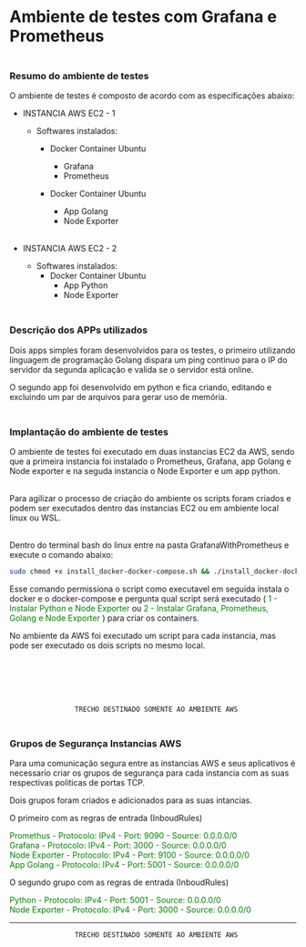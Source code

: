 # Ambiente de testes com Grafana e Prometheus

### <br> Resumo do ambiente de testes 
 

O ambiente de testes é composto de acordo com as especificações abaixo: 

  * INSTANCIA AWS EC2 - 1

    *  Softwares instalados: 

       * Docker Container Ubuntu
         * Grafana 
         * Prometheus 


       * Docker Container Ubuntu
         * App Golang 
         * Node Exporter 
<br><br>
*  INSTANCIA AWS EC2 - 2 
    * Softwares instalados:
      * Docker Container Ubuntu  
        * App Python
        * Node Exporter
 

### <br> Descrição dos APPs utilizados 

Dois apps simples foram desenvolvidos para os testes, o primeiro utilizando linguagem de programação Golang dispara um ping continuo para o IP do servidor da segunda aplicação e valida se o servidor está online. 

O segundo app foi desenvolvido em python e fica criando, editando e excluindo um par de arquivos para gerar uso de memória. 

 ### <br>Implantação do ambiente de testes 
O ambiente de testes foi executado em duas instancias EC2 da AWS, sendo que a primeira instancia foi instalado o Prometheus, Grafana, app Golang e Node exporter e na seguda instancia o Node Exporter e um app python.

<br> Para agilizar o processo de criação do ambiente os scripts foram criados e podem ser executados dentro das instancias EC2 ou em ambiente local linux ou WSL.

<br> Dentro do terminal bash do linux entre na pasta GrafanaWithPrometheus e execute o comando abaixo:

``` bash
sudo chmod +x install_docker-docker-compose.sh && ./install_docker-docker-compose.sh
```

Esse comando permissiona o script como executavel em seguida instala o docker e o docker-compose e pergunta qual script será executado (<span style="color: green;"> 1 - Instalar Python e Node Exporter</span> ou <span style="color: green;">2 - Instalar Grafana, Prometheus, Golang e Node Exporter</span>  ) para criar os containers.

No ambiente da AWS foi executado um script para cada instancia, mas pode ser executado os dois scripts no mesmo local.

<br><br>
--------------------
                    TRECHO DESTINADO SOMENTE AO AMBIENTE AWS

 ### <br> Grupos de Segurança Instancias AWS
Para uma comunicação segura entre as instancias AWS e seus aplicativos é necessario criar os grupos de segurança para cada instancia com as suas respectivas politicas de portas TCP.

Dois grupos foram criados e adicionados para as suas intancias. 

O primeiro com as regras de entrada (InboudRules)

<span style="color: green;"> Promethus - Protocolo: IPv4  - Port: 9090 - Source: 0.0.0.0/0 </span>
<br><span style="color: green;"> Grafana - Protocolo: IPv4  - Port: 3000 - Source: 0.0.0.0/0 </span>
<br><span style="color: green;"> Node Exporter - Protocolo: IPv4  - Port: 9100 - Source: 0.0.0.0/0 </span>
<br><span style="color: green;"> App Golang - Protocolo: IPv4  - Port: 5001 - Source: 0.0.0.0/0 </span>

O segundo grupo com as regras de entrada (InboudRules)

<span style="color: green;"> Python - Protocolo: IPv4  - Port: 5001 - Source: 0.0.0.0/0 </span>
<br><span style="color: green;"> Node Exporter - Protocolo: IPv4  - Port: 3000 - Source: 0.0.0.0/0 </span>


--------------------
                    TRECHO DESTINADO SOMENTE AO AMBIENTE AWS

